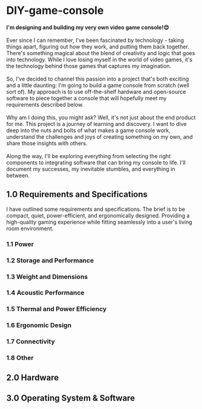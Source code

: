 # DIY-game-console
**I'm designing and building my very own video game console!😊** <br>
<br>
Ever since I can remember, I've been fascinated by technology - taking things apart, figuring out how they work, and putting them back together. There's something magical about the blend of creativity and logic that goes into technology. While I love losing myself in the world of video games, it's the technology behind those games that captures my imagination. <br>
<br>
So, I've decided to channel this passion into a project that's both exciting and a little daunting: I'm going to build a game console from scratch (well sort of). My approach is to use off-the-shelf hardware and open-source software to piece together a console that will hopefully meet my requirements described below. <br>
<br>
Why am I doing this, you might ask? Well, it's not just about the end product for me. This project is a journey of learning and discovery. I want to dive deep into the nuts and bolts of what makes a game console work, understand the challenges and joys of creating something on my own, and share those insights with others. <br>
<br>
Along the way, I'll be exploring everything from selecting the right components to integrating software that can bring my console to life. I'll document my successes, my inevitable stumbles, and everything in between. <br>
## 1.0 Requirements and Specifications
I have outlined some requirements and specifications. The brief is to be compact, quiet, power-efficient, and ergonomically designed. Providing a high-quality gaming experience while fitting seamlessly into a user's living room environment. <br>
### 1.1 Power
### 1.2 Storage and Performance
### 1.3 Weight and Dimensions
### 1.4 Acoustic Performance
### 1.5 Thermal and Power Efficiency
### 1.6 Ergonomic Design
### 1.7 Connectivity
### 1.8 Other
## 2.0 Hardware
## 3.0 Operating System & Software
